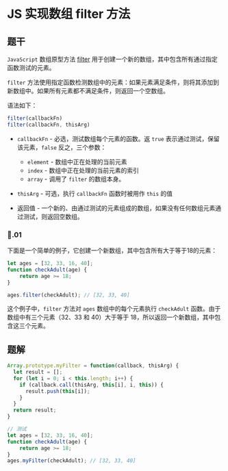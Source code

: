 # JS 实现数组 filter 方法

## 题干

`JavaScript` 数组原型方法 [filter](https://developer.mozilla.org/zh-CN/docs/Web/JavaScript/Reference/Global_Objects/Array/filter) 用于创建一个新的数组，其中包含所有通过指定函数测试的元素。

`filter` 方法使用指定函数检测数组中的元素：如果元素满足条件，则将其添加到新数组中。如果所有元素都不满足条件，则返回一个空数组。

语法如下：

```js
filter(callbackFn)
filter(callbackFn, thisArg)
```

- `callbackFn` -   必选，测试数组每个元素的函数。返 `true` 表示通过测试，保留该元素，`false` 反之，三个参数：
  - `element` -    数组中正在处理的当前元素
  - `index` -      数组中正在处理的当前元素的索引
  - `array` -      调用了 `filter` 的数组本身。

- `thisArg` -      可选，执行 `callbackFn` 函数时被用作 `this` 的值

- 返回值 -      一个新的、由通过测试的元素组成的数组，如果没有任何数组元素通过测试，则返回空数组。


### 🌰.01

下面是一个简单的例子，它创建一个新数组，其中包含所有大于等于18的元素：

```js
let ages = [32, 33, 16, 40];
function checkAdult(age) {
    return age >= 18;
}

ages.filter(checkAdult); // [32, 33, 40]
```

这个例子中，`filter` 方法对 `ages` 数组中的每个元素执行 `checkAdult` 函数。由于数组中有三个元素（32、33 和 40）大于等于 18，所以返回一个新数组，其中包含这三个元素。



## 题解

```js
Array.prototype.myFilter = function(callback, thisArg) {
  let result = [];
  for (let i = 0; i < this.length; i++) {
    if (callback.call(thisArg, this[i], i, this)) {
      result.push(this[i]);
    }
  }
  return result;
}

// 测试
let ages = [32, 33, 16, 40];
function checkAdult(age) {
    return age >= 18;
}
ages.myFilter(checkAdult); // [32, 33, 40]
```